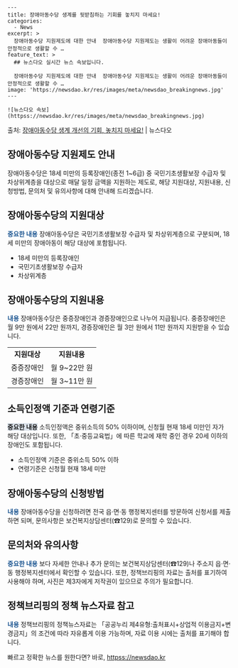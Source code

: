     ---
    title: 장애아동수당 생계를 뒷받침하는 기회를 놓치지 마세요!
    categories:
      - News
    excerpt: >
      장애아동수당 지원제도에 대한 안내  장애아동수당 지원제도는 생활이 어려운 장애아동들이 안정적으로 생활할 수 …
    feature_text: >
      ## 뉴스다오 실시간 뉴스 속보입니다.
    
      장애아동수당 지원제도에 대한 안내  장애아동수당 지원제도는 생활이 어려운 장애아동들이 안정적으로 생활할 수 …
    image: 'https://newsdao.kr/res/images/meta/newsdao_breakingnews.jpg'
    ---
    
    ![뉴스다오 속보](httpss://newsdao.kr/res/images/meta/newsdao_breakingnews.jpg)

<p>출처: <a href="httpss://newsdao.kr/4566" rel="dofollow">장애아동수당 생계 개선의 기회, 놓치지 마세요!</a> | 뉴스다오</p>

<h2 data-ke-size="size26">장애아동수당 지원제도 안내</h2>
장애아동수당은 18세 미만의 등록장애인(종전 1~6급) 중 국민기초생활보장 수급자 및 차상위계층을 대상으로 매달 일정 금액을 지원하는 제도로, 해당 지원대상, 지원내용, 신청방법, 문의처 및 유의사항에 대해 안내해 드리겠습니다.

<p data-ke-size="size16"></p>

<h2 data-ke-size="size24">장애아동수당의 지원대상</h2>
<b><span style="color: #1a5490;">중요한 내용</span></b>
장애아동수당은 국민기초생활보장 수급자 및 차상위계층으로 구분되며, 18세 미만의 장애아동이 해당 대상에 포함됩니다.

<ul>
<li>18세 미만의 등록장애인</li>
<li>국민기초생활보장 수급자</li>
<li>차상위계층</li>
</ul>

<p data-ke-size="size16"></p>

<h2 data-ke-size="size24">장애아동수당의 지원내용</h2>
<b><span style="color: #1a5490;">내용</span></b>
장애아동수당은 중증장애인과 경증장애인으로 나누어 지급됩니다. 중증장애인은 월 9만 원에서 22만 원까지, 경증장애인은 월 3만 원에서 11만 원까지 지원받을 수 있습니다.

<table>
<tr>
<td style="text-align: center; height: 17px;"><b>지원대상</b></td>
<td style="text-align: center; height: 17px;"><b>지원내용</b></td>
</tr>
<tr>
<td style="text-align: center; height: 17px;">중증장애인</td>
<td style="text-align: center; height: 17px;">월 9~22만 원</td>
</tr>
<tr>
<td style="text-align: center; height: 17px;">경증장애인</td>
<td style="text-align: center; height: 17px;">월 3~11만 원</td>
</tr>
</table>

<p data-ke-size="size16"></p>

<h2 data-ke-size="size24">소득인정액 기준과 연령기준</h2>
<b><span style="background-color: #21538527;">중요한 내용</span></b>
소득인정액은 중위소득의 50% 이하이며, 신청월 현재 18세 미만인 자가 해당 대상입니다. 또한, 「초·중등교육법」에 따른 학교에 재학 중인 경우 20세 이하의 장애인도 포함됩니다.

<ul>
<li>소득인정액 기준은 중위소득 50% 이하</li>
<li>연령기준은 신청월 현재 18세 미만</li>
</ul>

<p data-ke-size="size16"></p>

<h2 data-ke-size="size24">장애아동수당의 신청방법</h2>
<b><span style="color: #1a5490;">내용</span></b>
장애아동수당을 신청하려면 전국 읍·면·동 행정복지센터를 방문하여 신청서를 제출하면 되며, 문의사항은 보건복지상담센터(☎129)로 문의할 수 있습니다.

<p data-ke-size="size16"></p>

<h2 data-ke-size="size24">문의처와 유의사항</h2>
<b><span style="color: #1a5490;">중요한 내용</span></b>
보다 자세한 안내나 추가 문의는 보건복지상담센터(☎129)나 주소지 읍·면·동 행정복지센터에서 확인할 수 있습니다. 또한, 정책브리핑의 자료는 출처를 표기하여 사용해야 하며, 사진은 제3자에게 저작권이 있으므로 주의가 필요합니다.

<p data-ke-size="size16"></p>

<h2 data-ke-size="size24">정책브리핑의 정책 뉴스자료 참고</h2>
<b><span style="color: #1a5490;">내용</span></b>
정책브리핑의 정책뉴스자료는 「공공누리 제4유형:출처표시+상업적 이용금지+변경금지」의 조건에 따라 자유롭게 이용 가능하며, 자료 이용 시에는 출처를 표기해야 합니다.

<p data-ke-size="size16"></p> 

빠르고 정확한 뉴스를 원한다면? 바로, <a href="httpss://newsdao.kr" rel="dofollow">httpss://newsdao.kr</a>


    